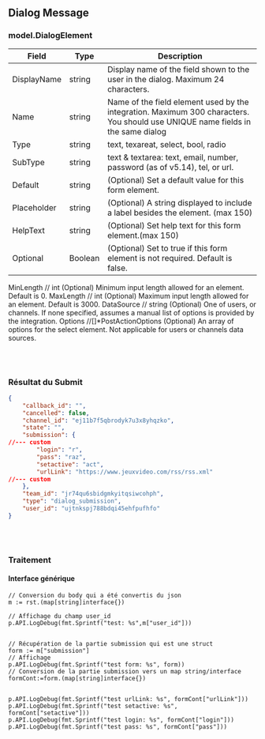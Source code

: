 ## Dialog Message
### model.DialogElement

|Field|Type|Description|
|-|-|-|
|DisplayName|string|Display name of the field shown to the user in the dialog. Maximum 24 characters.|
|Name|string|Name of the field element used by the integration. Maximum 300 characters. You should use UNIQUE name fields in the same dialog|
|Type|string|text, texareat, select, bool, radio|
|SubType|string|text & textarea:	text, email, number, password (as of v5.14), tel, or url.|
|Default|string|(Optional) Set a default value for this form element. |
|Placeholder|string|(Optional) A string displayed to include a label besides the element. (max 150)|
|HelpText|string|(Optional) Set help text for this form element.(max 150)|
|Optional|Boolean|(Optional) Set to true if this form element is not required. Default is false.|

MinLength   				// int      			(Optional) Minimum input length allowed for an element. Default is 0.
MaxLength					// int					(Optional) Maximum input length allowed for an element. Default is 3000.
DataSource  				// string 				(Optional) One of users, or channels. If none specified, assumes a manual list of options is provided by the integration.
Options     				//[]*PostActionOptions	(Optional) An array of options for the select element. Not applicable for users or channels data sources.

<br>
<br>


### Résultat du Submit
```json
{
    "callback_id": "",
    "cancelled": false,
    "channel_id": "ej11b7f5qbrodyk7u3x8yhqzko",
    "state": "",
    "submission": {
//--- custom
        "login": "r",
        "pass": "raz",
        "setactive": "act",
        "urlLink": "https://www.jeuxvideo.com/rss/rss.xml"
//--- custom
    },
    "team_id": "jr74qu6sbidgmkyitqsiwcohph",
    "type": "dialog_submission",
    "user_id": "ujtnkspj788bdqi45ehfpufhfo"
}
```

<br>
<br>

### Traitement
#### Interface générique
```golang
// Conversion du body qui a été convertis du json
m := rst.(map[string]interface{})

// Affichage du champ user_id
p.API.LogDebug(fmt.Sprintf("test: %s",m["user_id"]))	


// Récupération de la partie submission qui est une struct
form := m["submission"]
// Affichage
p.API.LogDebug(fmt.Sprintf("test form: %s", form))
// Conversion de la partie submission vers un map string/interface	
formCont:=form.(map[string]interface{})


p.API.LogDebug(fmt.Sprintf("test urlLink: %s", formCont["urlLink"]))
p.API.LogDebug(fmt.Sprintf("test setactive: %s", formCont["setactive"]))
p.API.LogDebug(fmt.Sprintf("test login: %s", formCont["login"]))
p.API.LogDebug(fmt.Sprintf("test pass: %s", formCont["pass"]))
```
